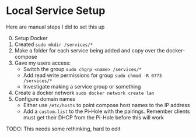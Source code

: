 # Local Service Setup

Here are manual steps I did to set this up

0. Setup Docker
1. Created `sudo mkdir /services/*`
2. Make a folder for each service being added and copy over the docker-compose
3. Gave my users access:
    - Switch the group `sudo chgrp <name> /services/*`
    - Add read write permissions for group `sudo chmod -R 0773 /services/*`
    - Investigate making a service group or something
4. Create a docker network `sudo docker network create lan`
5. Configure domain names
    - Either use `/etc/hosts` to point compose host names to the IP address
    - Add a `custom.list` to the Pi-Hole with the pairings. Remember clients must get their DHCP from the Pi-Hole before this will work

TODO: This needs some rethinking, hard to edit
